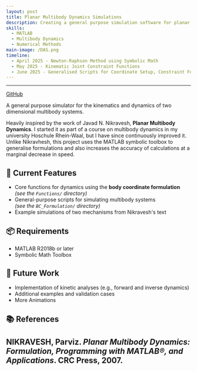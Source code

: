 ```yaml
---
layout: post
title: Planar Multibody Dynamics Simulations
description: Creating a general purpose simulation software for planar multibody dynamics in MATLAB.
skills: 
  - MATLAB
  - Multibody Dynamics
  - Numerical Methods
main-image: /DAS.png
timeline:
  - April 2025 - Newton-Raphson Method using Symbolic Math
  - May 2025 - Kinematic Joint Constraint Functions
  - June 2025 - Generalised Scripts for Coordinate Setup, Constraint Formulation and Kinematic Analysis
---
```


---
[GitHub](https://github.com/jcchincheong-bb/MBD_Simulations)

A general purpose simulator for the kinematics and dynamics of two dimensional multibody systems. 

Heavily inspired by the work of Javad N. Nikravesh, **Planar Multibody Dynamics**. I started it as part of a course on multibody dynamics in my university Hoschule Rhein-Waal, but I have since continuously improved it. Unlike Nikravhesh, this project uses the MATLAB symbolic toolbox to generalise formulations and also increases the accuracy of calculations at a marginal decrease in speed. 

## 🔧 Current Features
- Core functions for dynamics using the **body coordinate formulation**  
  *(see the `Functions/` directory)*
- General-purpose scripts for simulating multibody systems  
  *(see the `BC_Formulation/` directory)*
- Example simulations of two mechanisms from Nikravesh's text

## 📦 Requirements
- MATLAB R2018b or later
- Symbolic Math Toolbox 

## 🚧 Future Work
- Implementation of kinetic analyses (e.g., forward and inverse dynamics)
- Additional examples and validation cases
- More Animations
  
## 📚 References
NIKRAVESH, Parviz. *Planar Multibody Dynamics: Formulation, Programming with MATLAB®, and Applications*. CRC Press, 2007.
---